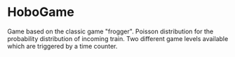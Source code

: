 # HoboGame
Game based on the classic game "frogger".
Poisson  distribution for the probability distribution of incoming train.
Two different game levels available which are triggered by a time counter.
